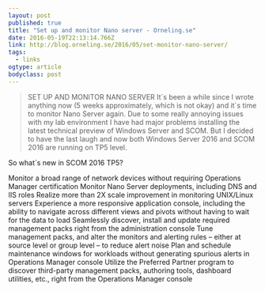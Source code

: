 ```yaml
---
layout: post 
published: true 
title: "Set up and monitor Nano server - Orneling.se" 
date: 2016-05-19T22:13:14.766Z 
link: http://blog.orneling.se/2016/05/set-monitor-nano-server/ 
tags:
  - links
ogtype: article 
bodyclass: post 
---
```


> SET UP AND MONITOR NANO SERVER
It´s been a while since I wrote anything now (5 weeks approximately, which is not okay) and it´s time to monitor Nano Server again. Due to some really annoying issues with my lab environment I have had major problems installing the latest technical preview of Windows Server and SCOM. But I decided to have the last laugh and now both Windows Server 2016 and SCOM 2016 are running on TP5 level.

So what´s new in SCOM 2016 TP5?

Monitor a broad range of network devices without requiring Operations Manager certification
Monitor Nano Server deployments, including DNS and IIS roles
Realize more than 2X scale improvement in monitoring UNIX/Linux servers
Experience a more responsive application console, including the ability to navigate across different views and pivots without having to wait for the data to load
Seamlessly discover, install and update required management packs right from the administration console
Tune management packs, and alter the monitors and alerting rules – either at source level or group level – to reduce alert noise
Plan and schedule maintenance windows for workloads without generating spurious alerts in Operations Manager console
Utilize the Preferred Partner program to discover third-party management packs, authoring tools, dashboard utilities, etc., right from the Operations Manager console
